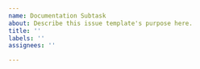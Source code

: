 ```yaml
---
name: Documentation Subtask
about: Describe this issue template's purpose here.
title: ''
labels: ''
assignees: ''

---
```



